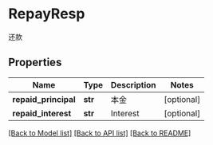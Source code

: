 # RepayResp

还款
## Properties
Name | Type | Description | Notes
------------ | ------------- | ------------- | -------------
**repaid_principal** | **str** | 本金 | [optional] 
**repaid_interest** | **str** | Interest | [optional] 

[[Back to Model list]](../README.md#documentation-for-models) [[Back to API list]](../README.md#documentation-for-api-endpoints) [[Back to README]](../README.md)


